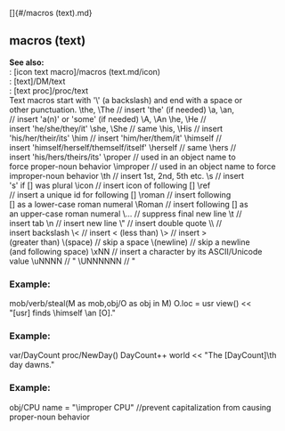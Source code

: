 []{#/macros (text).md}    
## macros (text)    
**See also:**    
:   [icon text macro]/macros (text.md/icon)    
:   [text]/DM/text    
:   [text proc]/proc/text    
Text macros start with \'\\\' (a backslash) and end with a space or    
other punctuation. \\the, \\The // insert \'the\' (if needed) \\a, \\an,    
// insert \'a(n)\' or \'some\' (if needed) \\A, \\An \\he, \\He //    
insert \'he/she/they/it\' \\she, \\She // same \\his, \\His // insert    
\'his/her/their/its\' \\him // insert \'him/her/them/it\' \\himself //    
insert \'himself/herself/themself/itself\' \\herself // same \\hers //    
insert \'his/hers/theirs/its\' \\proper // used in an object name to    
force proper-noun behavior \\improper // used in an object name to force    
improper-noun behavior \\th // insert 1st, 2nd, 5th etc. \\s // insert    
\'s\' if \[\] was plural \\icon // insert icon of following \[\] \\ref    
// insert a unique id for following \[\] \\roman // insert following    
\[\] as a lower-case roman numeral \\Roman // insert following \[\] as    
an upper-case roman numeral \\\... // suppress final new line \\t //    
insert tab \\n // insert new line \\\" // insert double quote \\\\ //    
insert backslash \\\< // insert &lt; (less than) \\\> // insert &gt;    
(greater than) \\(space) // skip a space \\(newline) // skip a newline    
(and following space) \\xNN // insert a character by its ASCII/Unicode    
value \\uNNNN // \" \\UNNNNNN // \"    
### Example:    
mob/verb/steal(M as mob,obj/O as obj in M) O.loc = usr view() \<\<    
\"\[usr\] finds \\himself \\an \[O\].\"    
### Example:    
var/DayCount proc/NewDay() DayCount++ world \<\< \"The \[DayCount\]\\th    
day dawns.\"    
### Example:    
obj/CPU name = \"\\improper CPU\" //prevent capitalization from causing    
proper-noun behavior  